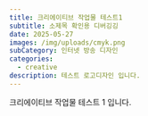 ```yaml
---
title: 크리에이티브 작업물 테스트1
subtitle: 소제목 확인용 디버깅깅
date: 2025-05-27
images: /img/uploads/cmyk.png
subCategory: 인터넷 방송 디자인
categories:
  - creative
description: 테스트 로고디자인 입니다.
---
```

크리에이티브 작업물 테스트 1 입니다.